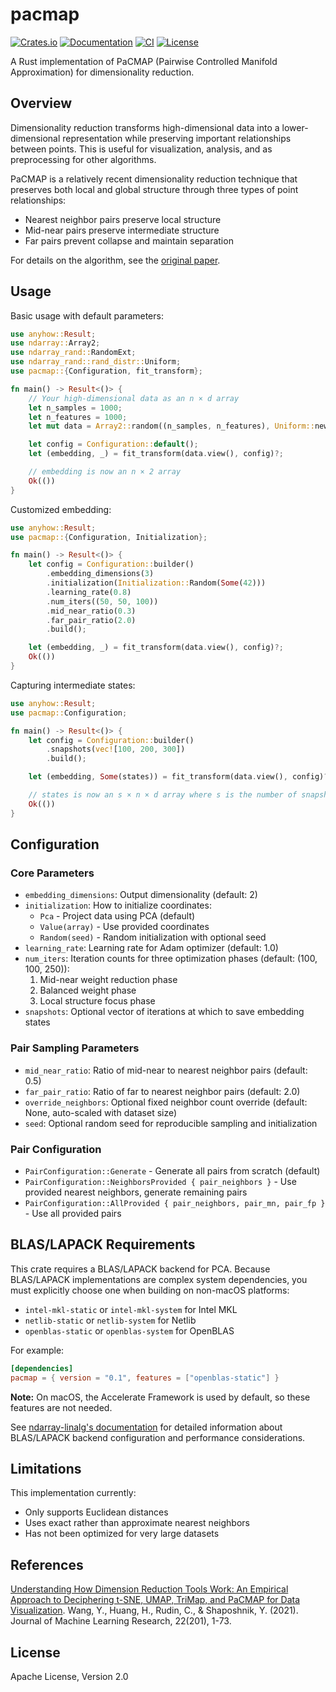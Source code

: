 # pacmap

[![Crates.io](https://img.shields.io/crates/v/pacmap)](https://crates.io/crates/pacmap)
[![Documentation](https://docs.rs/pacmap/badge.svg)](https://docs.rs/pacmap)
[![CI](https://github.com/beamform/pacmap-rs/actions/workflows/ci.yml/badge.svg)](https://github.com/beamform/pacmap-rs/actions/workflows/ci.yml)
[![License](https://img.shields.io/badge/license-Apache--2.0-blue.svg)](LICENSE)

A Rust implementation of PaCMAP (Pairwise Controlled Manifold Approximation) for dimensionality reduction.

## Overview

Dimensionality reduction transforms high-dimensional data into a lower-dimensional representation while preserving
important relationships between points. This is useful for visualization, analysis, and as preprocessing for other
algorithms.

PaCMAP is a relatively recent dimensionality reduction technique that preserves both local and global structure through
three types of point relationships:

- Nearest neighbor pairs preserve local structure
- Mid-near pairs preserve intermediate structure
- Far pairs prevent collapse and maintain separation

For details on the algorithm, see the [original paper](https://jmlr.org/papers/v22/20-1061.html).

## Usage

Basic usage with default parameters:

```rust
use anyhow::Result;
use ndarray::Array2;
use ndarray_rand::RandomExt;
use ndarray_rand::rand_distr::Uniform;
use pacmap::{Configuration, fit_transform};

fn main() -> Result<()> {
    // Your high-dimensional data as an n × d array
    let n_samples = 1000;
    let n_features = 1000;
    let mut data = Array2::random((n_samples, n_features), Uniform::new(-1.0, 1.0));

    let config = Configuration::default();
    let (embedding, _) = fit_transform(data.view(), config)?;

    // embedding is now an n × 2 array
    Ok(())
}
```

Customized embedding:

```rust
use anyhow::Result;
use pacmap::{Configuration, Initialization};

fn main() -> Result<()> {
    let config = Configuration::builder()
        .embedding_dimensions(3)
        .initialization(Initialization::Random(Some(42)))
        .learning_rate(0.8)
        .num_iters((50, 50, 100))
        .mid_near_ratio(0.3)
        .far_pair_ratio(2.0)
        .build();

    let (embedding, _) = fit_transform(data.view(), config)?;
    Ok(())
}
```

Capturing intermediate states:

```rust 
use anyhow::Result;
use pacmap::Configuration;

fn main() -> Result<()> {
    let config = Configuration::builder()
        .snapshots(vec![100, 200, 300])
        .build();

    let (embedding, Some(states)) = fit_transform(data.view(), config)?;

    // states is now an s × n × d array where s is the number of snapshots
    Ok(())
}
```

## Configuration

### Core Parameters

- `embedding_dimensions`: Output dimensionality (default: 2)
- `initialization`: How to initialize coordinates:
    - `Pca` - Project data using PCA (default)
    - `Value(array)` - Use provided coordinates
    - `Random(seed)` - Random initialization with optional seed
- `learning_rate`: Learning rate for Adam optimizer (default: 1.0)
- `num_iters`: Iteration counts for three optimization phases (default: (100, 100, 250)):
    1. Mid-near weight reduction phase
    2. Balanced weight phase
    3. Local structure focus phase
- `snapshots`: Optional vector of iterations at which to save embedding states

### Pair Sampling Parameters

- `mid_near_ratio`: Ratio of mid-near to nearest neighbor pairs (default: 0.5)
- `far_pair_ratio`: Ratio of far to nearest neighbor pairs (default: 2.0)
- `override_neighbors`: Optional fixed neighbor count override (default: None, auto-scaled with dataset size)
- `seed`: Optional random seed for reproducible sampling and initialization

### Pair Configuration

- `PairConfiguration::Generate` - Generate all pairs from scratch (default)
- `PairConfiguration::NeighborsProvided { pair_neighbors }` - Use provided nearest neighbors, generate remaining pairs
- `PairConfiguration::AllProvided { pair_neighbors, pair_mn, pair_fp }` - Use all provided pairs

## BLAS/LAPACK Requirements

This crate requires a BLAS/LAPACK backend for PCA. Because BLAS/LAPACK implementations are complex system dependencies,
you must explicitly choose one when building on non-macOS platforms:

- `intel-mkl-static` or `intel-mkl-system` for Intel MKL
- `netlib-static` or `netlib-system` for Netlib
- `openblas-static` or `openblas-system` for OpenBLAS

For example:

```toml
[dependencies]
pacmap = { version = "0.1", features = ["openblas-static"] }
```

**Note:** On macOS, the Accelerate Framework is used by default, so these features are not needed.

See [ndarray-linalg's documentation](https://github.com/rust-ndarray/ndarray-linalg#backend-features) for detailed
information about BLAS/LAPACK backend configuration and performance considerations.

## Limitations

This implementation currently:

- Only supports Euclidean distances
- Uses exact rather than approximate nearest neighbors
- Has not been optimized for very large datasets

## References

[Understanding How Dimension Reduction Tools Work: An Empirical Approach to Deciphering t-SNE, UMAP, TriMap, and PaCMAP for Data Visualization](https://jmlr.org/papers/v22/20-1061.html).
Wang, Y., Huang, H., Rudin, C., & Shaposhnik, Y. (2021). Journal of Machine Learning Research, 22(201), 1-73.

## License

Apache License, Version 2.0
